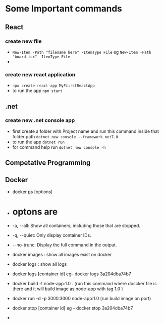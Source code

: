 # Some Important commands


## React
### create new file
* `New-Item -Path "filename here" -ItemType File` eg `New-Item -Path "board.tsx" -ItemType File`
* 
### create new react application
* `npx create-react-app MyFiirstReactApp `
*  to run the app ` npm start `
## .net
### create new .net console app
* first create a folder with Project name and run this command inside that folder path
`dotnet new console --framework net7.0`
* to run the app `dotnet run `
* for command help run `dotnet new console -h `
## Competative Programming
## Docker
*  docker ps [options]
*  # optons are
*  -a, --all: Show all containers, including those that are stopped.
*  -q, --quiet: Only display container IDs. 
*  --no-trunc: Display the full command in the output.
  
* docker images : show all images exist on docker
* docker logs : show all logs
*  docker logs [container id] eg-   docker logs 3a204dba74b7
*  docker build -t node-app:1.0 . (run this command where doscker file is there and it will build image as node-app with tag 1.0 )
*  docker run -d -p 3000:3000  node-app:1.0 (run build image on port)
*  docker stop [container id]  eg -  docker stop 3a204dba74b7
* 